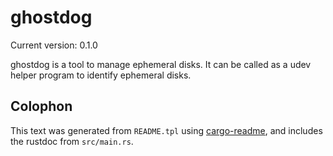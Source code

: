 # ghostdog

Current version: 0.1.0

ghostdog is a tool to manage ephemeral disks.
It can be called as a udev helper program to identify ephemeral disks.

## Colophon

This text was generated from `README.tpl` using [cargo-readme](https://crates.io/crates/cargo-readme), and includes the rustdoc from `src/main.rs`.
